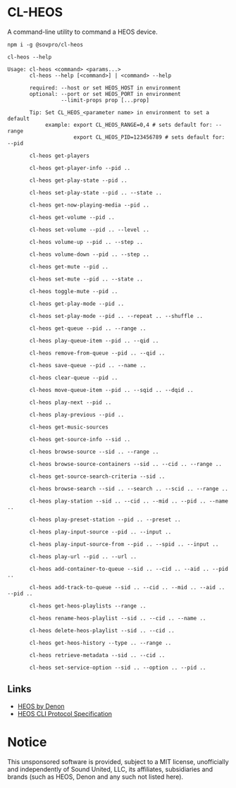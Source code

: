 # CL-HEOS

A command-line utility to command a HEOS device.

```
npm i -g @sovpro/cl-heos

cl-heos --help

Usage: cl-heos <command> <params...>
       cl-heos --help [<command>] | <command> --help

       required: --host or set HEOS_HOST in environment
       optional: --port or set HEOS_PORT in environment
                 --limit-props prop [...prop]

       Tip: Set CL_HEOS_<parameter name> in environment to set a default
            example: export CL_HEOS_RANGE=0,4 # sets default for: --range
                     export CL_HEOS_PID=123456789 # sets default for: --pid

       cl-heos get-players

       cl-heos get-player-info --pid ..

       cl-heos get-play-state --pid ..

       cl-heos set-play-state --pid .. --state ..

       cl-heos get-now-playing-media --pid ..

       cl-heos get-volume --pid ..

       cl-heos set-volume --pid .. --level ..

       cl-heos volume-up --pid .. --step ..

       cl-heos volume-down --pid .. --step ..

       cl-heos get-mute --pid ..

       cl-heos set-mute --pid .. --state ..

       cl-heos toggle-mute --pid ..

       cl-heos get-play-mode --pid ..

       cl-heos set-play-mode --pid .. --repeat .. --shuffle ..

       cl-heos get-queue --pid .. --range ..

       cl-heos play-queue-item --pid .. --qid ..

       cl-heos remove-from-queue --pid .. --qid ..

       cl-heos save-queue --pid .. --name ..

       cl-heos clear-queue --pid ..

       cl-heos move-queue-item --pid .. --sqid .. --dqid ..

       cl-heos play-next --pid ..

       cl-heos play-previous --pid ..

       cl-heos get-music-sources

       cl-heos get-source-info --sid ..

       cl-heos browse-source --sid .. --range ..

       cl-heos browse-source-containers --sid .. --cid .. --range ..

       cl-heos get-source-search-criteria --sid ..

       cl-heos browse-search --sid .. --search .. --scid .. --range ..

       cl-heos play-station --sid .. --cid .. --mid .. --pid .. --name ..

       cl-heos play-preset-station --pid .. --preset ..

       cl-heos play-input-source --pid .. --input ..

       cl-heos play-input-source-from --pid .. --spid .. --input ..

       cl-heos play-url --pid .. --url ..

       cl-heos add-container-to-queue --sid .. --cid .. --aid .. --pid ..

       cl-heos add-track-to-queue --sid .. --cid .. --mid .. --aid .. --pid ..

       cl-heos get-heos-playlists --range ..

       cl-heos rename-heos-playlist --sid .. --cid .. --name ..

       cl-heos delete-heos-playlist --sid .. --cid ..

       cl-heos get-heos-history --type .. --range ..

       cl-heos retrieve-metadata --sid .. --cid ..

       cl-heos set-service-option --sid .. --option .. --pid ..

```

## Links

* [HEOS by Denon](https://usa.denon.com/us/heos)
* [HEOS CLI Protocol Specification](https://denon-uk.custhelp.com/app/answers/detail/a_id/5744/~/heos-control-protocol-\(cli\))

# Notice

This unsponsored software is provided, subject to a MIT license, unofficially and independently of Sound United, LLC, its affiliates, subsidiaries and brands (such as HEOS, Denon and any such not listed here).
